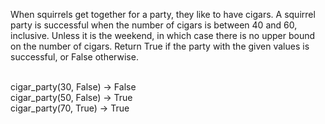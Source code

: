 When squirrels get together for a party, they like to have cigars. A squirrel party is successful when the number of cigars is between 40 and 60, inclusive. Unless it is the weekend, in which case there is no upper bound on the number of cigars. Return True if the party with the given values is successful, or False otherwise.
<br><br>

cigar_party(30, False) → False <br>
cigar_party(50, False) → True <br>
cigar_party(70, True) → True
